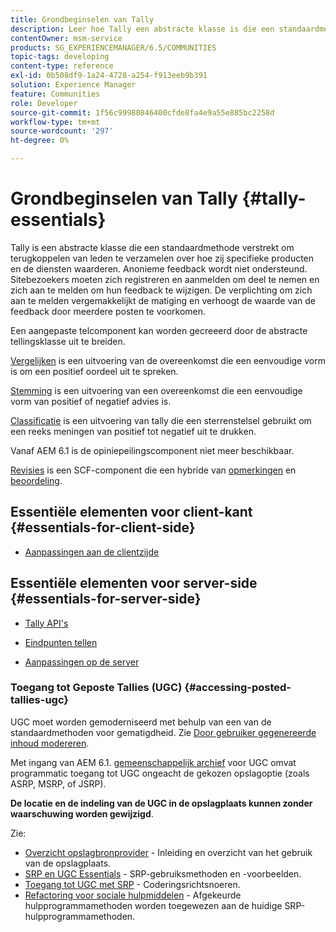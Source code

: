 ```yaml
---
title: Grondbeginselen van Tally
description: Leer hoe Tally een abstracte klasse is die een standaardmethode verstrekt om terugkoppelen van leden over te verzamelen hoe zij specifieke producten en de diensten waarderen.
contentOwner: msm-service
products: SG_EXPERIENCEMANAGER/6.5/COMMUNITIES
topic-tags: developing
content-type: reference
exl-id: 0b508df9-1a24-4728-a254-f913eeb9b391
solution: Experience Manager
feature: Communities
role: Developer
source-git-commit: 1f56c99980846400cfde8fa4e9a55e885bc2258d
workflow-type: tm+mt
source-wordcount: '297'
ht-degree: 0%

---
```


# Grondbeginselen van Tally {#tally-essentials}

Tally is een abstracte klasse die een standaardmethode verstrekt om terugkoppelen van leden te verzamelen over hoe zij specifieke producten en de diensten waarderen. Anonieme feedback wordt niet ondersteund. Sitebezoekers moeten zich registreren en aanmelden om deel te nemen en zich aan te melden om hun feedback te wijzigen. De verplichting om zich aan te melden vergemakkelijkt de matiging en verhoogt de waarde van de feedback door meerdere posten te voorkomen.

Een aangepaste telcomponent kan worden gecreeerd door de abstracte tellingsklasse uit te breiden.

[Vergelijken](essentials-liking.md) is een uitvoering van de overeenkomst die een eenvoudige vorm is om een positief oordeel uit te spreken.

[Stemming](essentials-voting.md) is een uitvoering van een overeenkomst die een eenvoudige vorm van positief of negatief advies is.

[Classificatie](rating-basics.md) is een uitvoering van tally die een sterrenstelsel gebruikt om een reeks meningen van positief tot negatief uit te drukken.

Vanaf AEM 6.1 is de opiniepeilingscomponent niet meer beschikbaar.

[Revisies](reviews-basics.md) is een SCF-component die een hybride van [opmerkingen](essentials-comments.md) en [beoordeling](rating-basics.md).

## Essentiële elementen voor client-kant {#essentials-for-client-side}

* [Aanpassingen aan de clientzijde](client-customize.md)

## Essentiële elementen voor server-side {#essentials-for-server-side}

* [Tally API&#39;s](https://developer.adobe.com/experience-manager/reference-materials/6-5/javadoc/com/adobe/cq/social/tally/client/api/package-summary.html)

* [Eindpunten tellen](https://developer.adobe.com/experience-manager/reference-materials/6-5/javadoc/com/adobe/cq/social/tally/client/endpoints/package-summary.html)

* [Aanpassingen op de server](server-customize.md)

### Toegang tot Geposte Tallies (UGC) {#accessing-posted-tallies-ugc}

UGC moet worden gemoderniseerd met behulp van een van de standaardmethoden voor gematigdheid.
Zie [Door gebruiker gegenereerde inhoud modereren](moderate-ugc.md).

Met ingang van AEM 6.1. [gemeenschappelijk archief](working-with-srp.md) voor UGC omvat programmatic toegang tot UGC ongeacht de gekozen opslagoptie (zoals ASRP, MSRP, of JSRP).

**De locatie en de indeling van de UGC in de opslagplaats kunnen zonder waarschuwing worden gewijzigd**.

Zie:

* [Overzicht opslagbronprovider](srp.md) - Inleiding en overzicht van het gebruik van de opslagplaats.
* [SRP en UGC Essentials](srp-and-ugc.md) - SRP-gebruiksmethoden en -voorbeelden.
* [Toegang tot UGC met SRP](accessing-ugc-with-srp.md) - Coderingsrichtsnoeren.
* [Refactoring voor sociale hulpmiddelen](socialutils.md) - Afgekeurde hulpprogrammamethoden worden toegewezen aan de huidige SRP-hulpprogrammamethoden.
